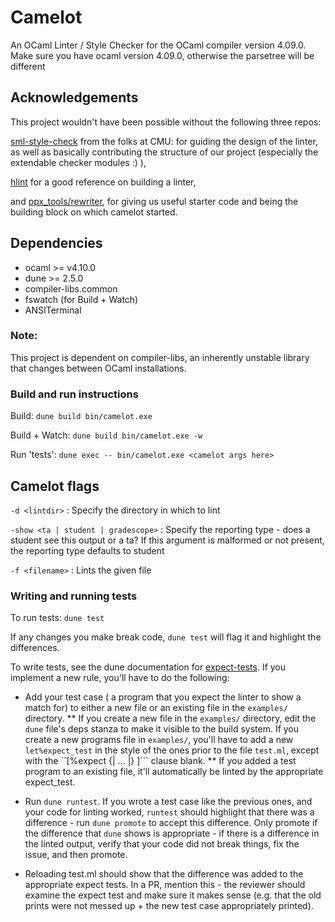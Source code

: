 # Camelot
An OCaml Linter / Style Checker for the OCaml compiler version 4.09.0.
Make sure you have ocaml version 4.09.0, otherwise the parsetree will be different

## Acknowledgements
This project wouldn't have been possible without the following three repos:

[sml-style-check](https://github.com/jluningp/sml-style-check) from the folks at CMU: for guiding the design of the linter, as well as basically contributing the structure of our project (especially the extendable checker modules :) ),

[hlint](https://github.com/ndmitchell/hlint) for a good reference on building a linter,

and [ppx_tools/rewriter](https://github.com/ocaml-ppx/ppx_tools/blob/master/rewriter.ml), for giving us useful starter code and being the building block on which camelot started. 

## Dependencies
- ocaml >= v4.10.0
- dune >= 2.5.0
- compiler-libs.common
- fswatch (for Build + Watch)
- ANSITerminal

### Note:
This project is dependent on compiler-libs, an inherently unstable library that
changes between OCaml installations.

### Build and run instructions
Build:
`dune build bin/camelot.exe`

Build + Watch:
`dune build bin/camelot.exe -w`

Run 'tests':
`dune exec -- bin/camelot.exe <camelot args here>`

## Camelot flags

`-d <lintdir>` : Specify the directory in which to lint

`-show <ta | student | gradescope>` : Specify the reporting type - does a student see this output or a ta?
If this argument is malformed or not present, the reporting type defaults to student

`-f <filename>` : Lints the given file

### Writing and running tests
To run tests:
`dune test`

If any changes you make break code, `dune test` will flag it and highlight the differences.

To write tests, see the dune documentation for [expect-tests](https://dune.readthedocs.io/en/stable/tests/html).
If you implement a new rule, you'll have to do the following:
* Add your test case ( a program that you expect the linter to show a match for) to either a new file or an existing file
  in the `examples/` directory.
  ** If you create a new file in the `examples/` directory, edit the `dune` file's deps stanza to make it visible to the
  build system. If you create a new programs file in `examples/`, you'll have to add a new `let%expect_test` in the style of the ones prior to the
  file `test.ml`, except with the ``[%expect {| ... |} ]``` clause blank.
  ** If you added a test program to an existing file, it'll automatically be linted by the appropriate expect_test.
* Run `dune runtest`. If you wrote a test case like the previous ones, and your code for linting worked, `runtest` should
  highlight that there was a difference - run `dune promote` to accept this difference. Only promote if the difference that
  `dune` shows is appropriate - if there is a difference in the linted output, verify that your code did not break things,
  fix the issue, and then promote.

* Reloading test.ml should show that the difference was added to the appropriate expect tests. In a PR, mention this - the reviewer
  should examine the expect test and make sure it makes sense (e.g. that the old prints were not messed up + the new test case appropriately printed).



